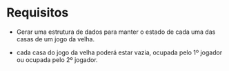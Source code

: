 # Requisitos

* Gerar uma estrutura de dados para manter o estado de cada uma das casas de um jogo da velha.

* cada casa do jogo da velha poderá estar vazia, ocupada pelo 1º jogador ou ocupada pelo 2º jogador.

